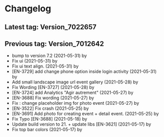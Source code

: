 # Changelog
## Latest tag: Version_7022657
## Previous tag: Version_7012642
* bump to version 7.2 (2021-05-31) by <Jr>
* Fix ui (2021-05-31) by <Jr>
* Fix ui text align. (2021-05-31) by <Jr>
* [EN-3729] add change phone option inside login activity (2021-05-31) by <Jr>
* Add small landscape image url event gallery (2021-05-28) by <Jr>
* Fix Wording [EN-3727] (2021-05-28) by <Jr>
* [EN-3724] add Analytics "Agir autrement" (2021-05-27) by <Jr>
* [EN-3688] Fix wording (2021-05-27) by <Jr>
* Fix : change placeholder img for photo event (2021-05-27) by <Jr>
* [EN-3522] Fix crash (2021-05-25) by <Jr>
* [EN-3691] Add photo for creating event + detail event. (2021-05-25) by <Jr>
* Fix Typo [EN-3688] (2021-05-18) by <Jr>
* Update build version to 21. + update libs [EN-3621] (2021-05-17) by <Jr>
* Fix top bar colors (2021-05-17) by <Jr>
